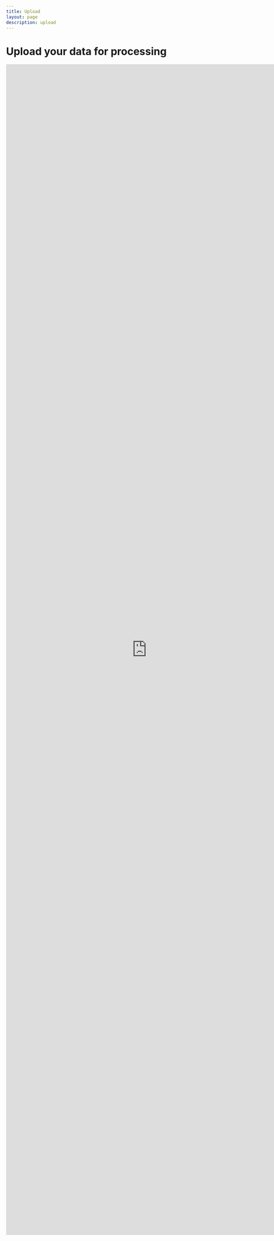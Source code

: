 ```yaml
---
title: Upload
layout: page
description: upload
---
```


# Upload your data for processing

<div class="embed-responsive embed-responsive" style="width:80vw;min-height:50vh;">
<iframe class="embed-responsive-item"  src="https://d1fncqedtk520.cloudfront.net/#/" style="width:100%;height:80vh;border:none;"></iframe>
</div>
